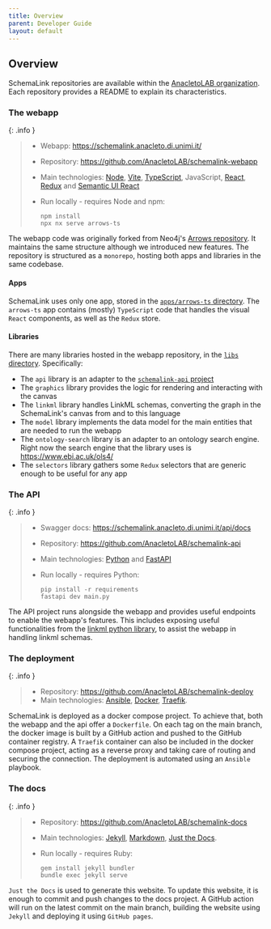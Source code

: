 ```yaml
---
title: Overview
parent: Developer Guide
layout: default
---
```


## Overview

SchemaLink repositories are available within the [AnacletoLAB
organization](https://github.com/AnacletoLAB). Each repository provides a README
to explain its characteristics.

### The webapp

{: .info }

> - Webapp: <https://schemalink.anacleto.di.unimi.it/>
> - Repository: <https://github.com/AnacletoLAB/schemalink-webapp>
> - Main technologies: [Node](https://nodejs.org/docs/latest/api/),
>   [Vite](https://vite.dev/guide/),
>   [TypeScript](https://www.typescriptlang.org/docs/), JavaScript,
>   [React](https://react.dev/learn), [Redux](https://redux.js.org/usage/) and
>   [Semantic UI React](https://react.semantic-ui.com/)
> - Run locally - requires Node and npm:
>
>   ```shell
>   npm install
>   npx nx serve arrows-ts
>   ```

The webapp code was originally forked from Neo4j's [Arrows
repository](https://github.com/neo4j-labs/arrows.app). It maintains the same
structure although we introduced new features. The repository is structured as a
`monorepo`, hosting both apps and libraries in the same codebase.

#### Apps

SchemaLink uses only one app, stored in the [`apps/arrows-ts`
directory](https://github.com/AnacletoLAB/schemalink-webapp/tree/main/apps/arrows-ts).
The `arrows-ts` app contains (mostly) `TypeScript` code that handles the
visual `React` components, as well as the `Redux` store.

#### Libraries

There are many libraries hosted in the webapp repository, in the [`libs`
directory](https://github.com/AnacletoLAB/schemalink-webapp/tree/main/libs).
Specifically:

- The `api` library is an adapter to the [`schemalink-api`
  project](https://github.com/AnacletoLAB/schemalink-api)
- The `graphics` library provides the logic for rendering and interacting with
  the canvas
- The `linkml` library handles LinkML schemas, converting the graph in the
  SchemaLink's canvas from and to this language
- The `model` library implements the data model for the main entities that are
  needed to run the webapp
- The `ontology-search` library is an adapter to an ontology search engine.
  Right now the search engine that the library uses is
  <https://www.ebi.ac.uk/ols4/>
- The `selectors` library gathers some `Redux` selectors that are generic
  enough to be useful for any app

### The API

{: .info }

> - Swagger docs: <https://schemalink.anacleto.di.unimi.it/api/docs>
> - Repository: <https://github.com/AnacletoLAB/schemalink-api>
> - Main technologies: [Python](https://docs.python.org/3/) and
>   [FastAPI](https://fastapi.tiangolo.com/)
> - Run locally - requires Python:
>
>   ```shell
>   pip install -r requirements
>   fastapi dev main.py
>   ```

The API project runs alongside the webapp and provides useful endpoints to
enable the webapp's features. This includes exposing useful functionalities from
the [linkml python library](https://pypi.org/project/linkml/), to assist the
webapp in handling linkml schemas.

### The deployment

{: .info }

> - Repository: <https://github.com/AnacletoLAB/schemalink-deploy>
> - Main technologies:
>   [Ansible](https://docs.ansible.com/ansible/latest/index.html),
>   [Docker](https://docs.docker.com/),
>   [Traefik](https://doc.traefik.io/traefik/).

SchemaLink is deployed as a docker compose project. To achieve that, both the
webapp and the api offer a `Dockerfile`. On each tag on the main branch, the
docker image is built by a GitHub action and pushed to the GitHub container
registry. A `Traefik` container can also be included in the docker compose
project, acting as a reverse proxy and taking care of routing and securing the
connection. The deployment is automated using an `Ansible` playbook.

### The docs

{: .info }

> - Repository: <https://github.com/AnacletoLAB/schemalink-docs>
> - Main technologies: [Jekyll](https://jekyllrb.com/docs/),
>   [Markdown](https://www.markdownguide.org/), [Just the
>   Docs](https://just-the-docs.github.io/just-the-docs/).
> - Run locally - requires Ruby:
>
>   ```shell
>   gem install jekyll bundler
>   bundle exec jekyll serve
>   ```

`Just the Docs` is used to generate this website. To update this website, it
is enough to commit and push changes to the docs project. A GitHub action will
run on the latest commit on the main branch, building the website using
`Jekyll` and deploying it using `GitHub pages`.

